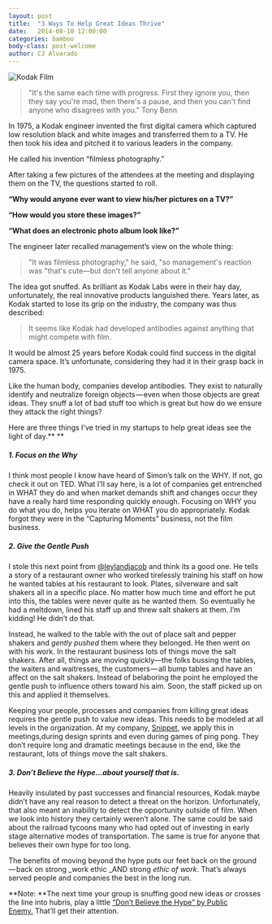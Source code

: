 ```yaml
---
layout: post
title:  "3 Ways To Help Great Ideas Thrive"
date:   2014-08-10 12:00:00
categories: bamboo
body-class: post-welcome
author: CJ Alvarado
---
```


![Kodak Film](/assets/kodak.jpg)

> "It's the same each time with progress. First they ignore you, then they say you're mad, then there's a pause, and then you can't find anyone who disagrees with you." Tony Benn

In 1975, a Kodak engineer invented the first digital camera which captured low resolution black and white images and transferred them to a TV. He then took his idea and pitched it to various leaders in the company.

He called his invention “filmless photography.”

After taking a few pictures of the attendees at the meeting and displaying them on the TV, the questions started to roll.

**“Why would anyone ever want to view his/her pictures on a TV?”**

**“How would you store these images?”**

**“What does an electronic photo album look like?”**

The engineer later recalled management’s view on the whole thing:

> "It was filmless photography," he said, "so management's reaction was "that's cute—but don't tell anyone about it."

The idea got snuffed. As brilliant as Kodak Labs were in their hay day, unfortunately, the real innovative products languished there. Years later, as Kodak started to lose its grip on the industry, the company was thus described:

> It seems like Kodak had developed antibodies against anything that might compete with film.

It would be almost 25 years before Kodak could find success in the digital camera space. It’s unfortunate, considering they had it in their grasp back in 1975.

Like the human body, companies develop antibodies. They exist to naturally identify and neutralize foreign objects — even when those objects are great ideas. They snuff a lot of bad stuff too which is great but how do we ensure they attack the right things?

Here are three things I've tried in my startups to help great ideas see the light of day.** **

##### 1. Focus on the Why

I think most people I know have heard of Simon’s talk on the WHY. If not, go check it out on TED. What I’ll say here, is a lot of companies get entrenched in WHAT they do and when market demands shift and changes occur they have a really hard time responding quickly enough. Focusing on WHY you do what you do, helps you iterate on WHAT you do appropriately. Kodak forgot they were in the “Capturing Moments” business, not the film business.

##### 2. Give the Gentle Push

I stole this next point from [@leylandjacob](http://twitter.com/LeylandJacob) and think its a good one. He tells a story of a restaurant owner who worked tirelessly training his staff on how he wanted tables at his restaurant to look. Plates, silverware and salt shakers all in a specific place. No matter how much time and effort he put into this, the tables were never quite as he wanted them. So eventually he had a meltdown, lined his staff up and threw salt shakers at them. I’m kidding! He didn’t do that.

Instead, he walked to the table with the out of place salt and pepper shakers and _gently pushed_ them where they belonged. He then went on with his work. In the restaurant business lots of things move the salt shakers. After all, things are moving quickly—the folks bussing the tables, the waiters and waitresses, the customers — all bump tables and have an affect on the salt shakers. Instead of belaboring the point he employed the gentle push to influence others toward his aim. Soon, the staff picked up on this and applied it themselves.

Keeping your people, processes and companies from killing great ideas requires the gentle push to value new ideas. This needs to be modeled at all levels in the organization. At my company, [Snippet](http://thesnippetapp.com/), we apply this in meetings,during design sprints and even during games of ping pong. They don’t require long and dramatic meetings because in the end, like the restaurant, lots of things move the salt shakers.

##### 3. Don’t Believe the Hype…_about yourself that is._

Heavily insulated by past successes and financial resources, Kodak maybe didn’t have any real reason to detect a threat on the horizon. Unfortunately, that also meant an inability to detect the opportunity outside of film. When we look into history they certainly weren’t alone. The same could be said about the railroad tycoons many who had opted out of investing in early stage alternative modes of transportation. The same is true for anyone that believes their own hype for too long.

The benefits of moving beyond the hype puts our feet back on the ground — back on strong _work ethic _AND strong _ethic of work_. That’s always served people and companies the best in the long run.

**Note: **The next time your group is snuffing good new ideas or crosses the line into hubris, play a little [“Don’t Believe the Hype” by Public Enemy.](http://www.youtube.com/watch?v=9vQaVIoEjOM) That’ll get their attention.